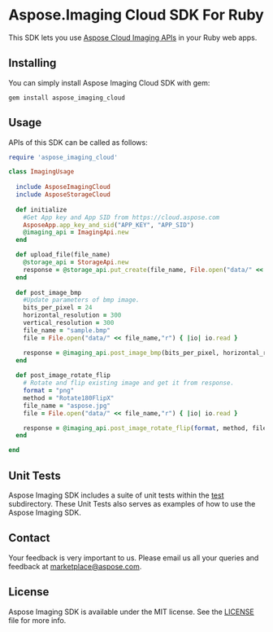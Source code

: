 # Aspose.Imaging Cloud SDK For Ruby
This SDK lets you use [Aspose Cloud Imaging APIs](http://www.aspose.com/cloud/imaging-api.aspx) in your Ruby web apps.

## Installing
You can simply install Aspose Imaging Cloud SDK with gem:

`gem install aspose_imaging_cloud`

## Usage
APIs of this SDK can be called as follows:

```ruby
require 'aspose_imaging_cloud'

class ImagingUsage
  
  include AsposeImagingCloud
  include AsposeStorageCloud
	
  def initialize
    #Get App key and App SID from https://cloud.aspose.com
    AsposeApp.app_key_and_sid("APP_KEY", "APP_SID")
    @imaging_api = ImagingApi.new  
  end

  def upload_file(file_name)
    @storage_api = StorageApi.new
    response = @storage_api.put_create(file_name, File.open("data/" << file_name,"r") { |io| io.read } )
  end
  
  def post_image_bmp
    #Update parameters of bmp image.
    bits_per_pixel = 24
    horizontal_resolution = 300
    vertical_resolution = 300
    file_name = "sample.bmp"
    file = File.open("data/" << file_name,"r") { |io| io.read }

    response = @imaging_api.post_image_bmp(bits_per_pixel, horizontal_resolution, vertical_resolution, file)
  end
  
  def post_image_rotate_flip
    # Rotate and flip existing image and get it from response.
    format = "png" 
    method = "Rotate180FlipX"
    file_name = "aspose.jpg"
    file = File.open("data/" << file_name,"r") { |io| io.read }

    response = @imaging_api.post_image_rotate_flip(format, method, file)
  end

end
```
## Unit Tests
Aspose Imaging SDK includes a suite of unit tests within the [test](https://github.com/asposeimaging/Aspose_Imaging_Cloud/blob/master/SDKs/Aspose.Imaging_Cloud_SDK_for_Ruby/test/imaging_tests.rb) subdirectory. These Unit Tests also serves as examples of how to use the Aspose Imaging SDK.

## Contact
Your feedback is very important to us. Please email us all your queries and feedback at marketplace@aspose.com.

## License
Aspose Imaging SDK is available under the MIT license. See the [LICENSE](https://github.com/asposeimaging/Aspose_Imaging_Cloud/blob/master/SDKs/Aspose.Imaging_Cloud_SDK_for_Ruby/LICENSE) file for more info.
